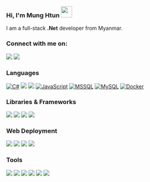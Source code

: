 ### Hi, I'm Mung Htun <img width="30" src="https://camo.githubusercontent.com/e8e7b06ecf583bc040eb60e44eb5b8e0ecc5421320a92929ce21522dbc34c891/68747470733a2f2f6d656469612e67697068792e636f6d2f6d656469612f6876524a434c467a6361737252346961377a2f67697068792e676966">

I am a full-stack **.Net** developer from Myanmar.

### Connect with me on:

[![](https://img.shields.io/badge/Linkedin-fff?&logo=Linkedin&logoColor=0e76a8)](https://www.linkedin.com/in/sing-nan-mung-htun/)
[![](https://img.shields.io/badge/whatsapp-fff?&logo=whatsapp)](https://wa.me/959941005786)

### Languages

[![C#](https://img.shields.io/badge/C%23-000?logo=c-sharp)]()
[![](https://img.shields.io/badge/-HTML-000?&logo=html5)]()
[![](https://img.shields.io/badge/-CSS-000?&logo=css3&logoColor=1572B6)]()
[![JavaScript](https://img.shields.io/badge/-JavaScript-000?&logo=JavaScript)]()
[![MSSQL](https://img.shields.io/badge/Microsoft%20SQL%20Sever-000?&logo=microsoft%20sql%20server)]()
[![MySQL](https://img.shields.io/badge/-SQL-000?&logo=MySQL)]()
[![Docker](https://img.shields.io/badge/Docker-000?logo=Docker)]()

### Libraries & Frameworks

[![](https://img.shields.io/badge/-jQuery-000?&logo=jQuery&logoColor=0769AD)]()
[![](https://img.shields.io/badge/-.NET-000?&logo=.net)]()
[![](https://img.shields.io/badge/-Bootstrap-000?&logo=Bootstrap)]()
[![](https://img.shields.io/badge/-Angular-000?&logo=Angular&logoColor=DD0031)]()

### Web Deployment

[![](https://img.shields.io/badge/-Git-000?&logo=Git)]()
[![](https://img.shields.io/badge/cent%20os-000?&logo=centos)]()
[![](https://img.shields.io/badge/Ubuntu-000?&logo=ubuntu)]()
[![](https://img.shields.io/badge/nginx-000?&logo=nginx&logoColor=%23009639)]()

### Tools

[![](https://img.shields.io/badge/github-000?&logo=github)]()
[![](https://img.shields.io/badge/gitlab-000?&logo=gitlab)]()
[![](https://img.shields.io/badge/Postman-000?&logo=postman)]()
[![](https://img.shields.io/badge/Visual%20Studio%20Code-000?&logo=visual-studio-code&logoColor=0078d7)]()
[![](https://img.shields.io/badge/Visual%20Studio-000?&logo=visual-studio&logoColor=5C2D91)]()
[![](https://img.shields.io/badge/Notepad++-000?&logo=notepad%2b%2b)]()

<!-- <p align="center">
  Visitor count<br>
  <a href="https://ra1nbow.xyz?ref=github">
    <img src="https://profile-counter.glitch.me/ra1nbow1/count.svg" />
  </a>
</p> -->
